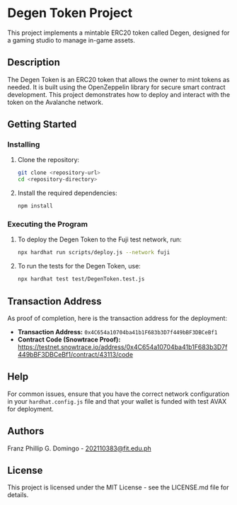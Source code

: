 # Degen Token Project

This project implements a mintable ERC20 token called Degen, designed for a gaming studio to manage in-game assets.

## Description

The Degen Token is an ERC20 token that allows the owner to mint tokens as needed. It is built using the OpenZeppelin library for secure smart contract development. This project demonstrates how to deploy and interact with the token on the Avalanche network.

## Getting Started

### Installing

1. Clone the repository:
   ```bash
   git clone <repository-url>
   cd <repository-directory>
   ```

2. Install the required dependencies:
   ```bash
   npm install
   ```

### Executing the Program

1. To deploy the Degen Token to the Fuji test network, run:
   ```bash
   npx hardhat run scripts/deploy.js --network fuji
   ```

2. To run the tests for the Degen Token, use:
   ```bash
   npx hardhat test test/DegenToken.test.js
   ```


## Transaction Address

As proof of completion, here is the transaction address for the deployment:
- **Transaction Address:** `0x4C654a10704ba41b1F683b3D7f449bBF3DBCeBf1`
- **Contract Code (Snowtrace Proof):** https://testnet.snowtrace.io/address/0x4C654a10704ba41b1F683b3D7f449bBF3DBCeBf1/contract/43113/code


## Help

For common issues, ensure that you have the correct network configuration in your `hardhat.config.js` file and that your wallet is funded with test AVAX for deployment.

## Authors


Franz Phillip G. Domingo - 202110383@fit.edu.ph

## License

This project is licensed under the MIT License - see the LICENSE.md file for details.